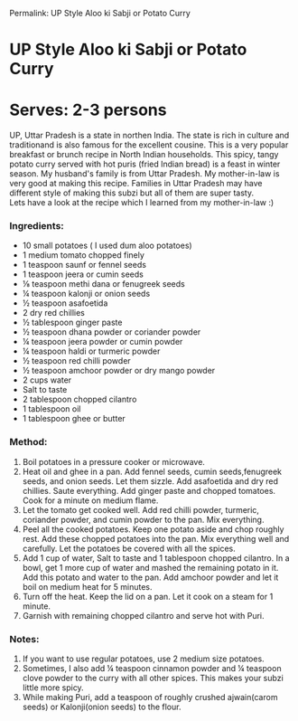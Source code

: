 Permalink: UP Style Aloo ki Sabji or Potato Curry

# UP Style Aloo ki Sabji or Potato Curry

# Serves: 2-3 persons

UP, Uttar Pradesh is a state in northen India. The state is rich in culture and traditionand is also famous for the excellent cousine.  This is a very popular breakfast or brunch recipe in North Indian households. This spicy, tangy potato curry served with hot puris (fried Indian bread) is a feast in winter season.
My husband's family is from Uttar Pradesh. My mother-in-law is very good at making this recipe. Families in Uttar Pradesh may have different style of making this subzi but all of them are super tasty.  
Lets have a look at the recipe which I learned from my mother-in-law :)


### Ingredients:
* 10 small potatoes ( I used dum aloo potatoes)
* 1 medium tomato chopped finely
* 1 teaspoon saunf or fennel seeds
* 1 teaspoon jeera or cumin seeds
* ⅛ teaspoon methi dana or fenugreek seeds
* ¼ teaspoon kalonji or onion seeds
* ½ teaspoon asafoetida
* 2 dry red chillies
* ½ tablespoon ginger paste
* ½ teaspoon dhana powder or coriander powder
* ¼ teaspoon jeera powder or cumin powder
* ¼ teaspoon haldi or turmeric powder
* ½ teaspoon red chilli powder
* ½ teaspoon amchoor powder or dry mango powder
* 2 cups water
* Salt to taste
* 2 tablespoon chopped cilantro
* 1 tablespoon oil
* 1 tablespoon ghee or butter

### Method:
1. Boil potatoes in a pressure cooker or microwave. 
2. Heat oil and ghee in a pan. Add fennel seeds, cumin seeds,fenugreek seeds, and onion seeds. Let them sizzle. Add asafoetida and dry red chillies. Saute everything. Add ginger paste and chopped tomatoes. Cook for a minute on medium flame. 
3. Let the tomato get cooked well. Add red chilli powder, turmeric, coriander powder, and cumin powder to the pan. Mix everything. 
4. Peel all the cooked potatoes. Keep one potato aside and chop roughly rest. Add these chopped potatoes into the pan. Mix everything well and carefully. Let the potatoes be covered with all the spices. 
5. Add 1 cup of water, Salt to taste and 1 tablespoon chopped cilantro. In a bowl, get 1 more cup of water and mashed the remaining potato in it. Add this potato and water to the pan. Add amchoor powder and let it boil on medium heat for 5 minutes. 
6. Turn off the heat. Keep the lid on a pan. Let it cook on a steam for 1 minute. 
7. Garnish with remaining chopped cilantro and serve hot with Puri. 

### Notes:
1. If you want to use regular potatoes, use 2 medium size potatoes.
2. Sometimes, I also add ¼ teaspoon cinnamon powder and ¼ teaspoon clove powder to the curry with all other spices. This makes your subzi little more spicy. 
3. While making Puri, add a teaspoon of roughly crushed ajwain(carom seeds) or Kalonji(onion seeds) to the flour. 
